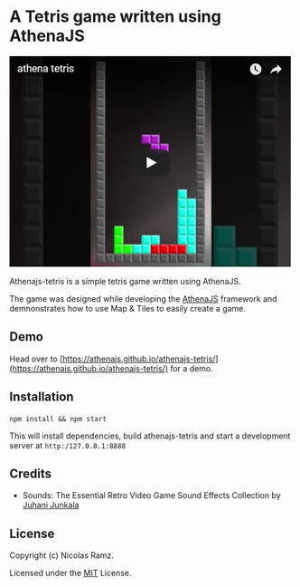 # A Tetris game written using AthenaJS

[![Tetris](img/athenajs-tetris.png)](https://www.youtube.com/watch?v=zvzP5iCjdsE "Tetris")

Athenajs-tetris is a simple tetris game written using AthenaJS.

The game was designed while developing the [AthenaJS](https://github.com/AthenaJS/athenajs) framework and demnonstrates how to use
Map & Tiles to easily create a game.

## Demo

Head over to [https://athenajs.github.io/athenajs-tetris/](https://athenajs.github.io/athenajs-tetris/) for a demo.

## Installation

```
npm install && npm start
```

This will install dependencies, build athenajs-tetris and start a development server at `http:/127.0.0.1:8888`

## Credits

 - Sounds: The Essential Retro Video Game Sound Effects Collection by [Juhani Junkala](mailto:juhani.junkala@musician.org)

## License

Copyright (c) Nicolas Ramz.

Licensed under the [MIT](LICENSE) License.